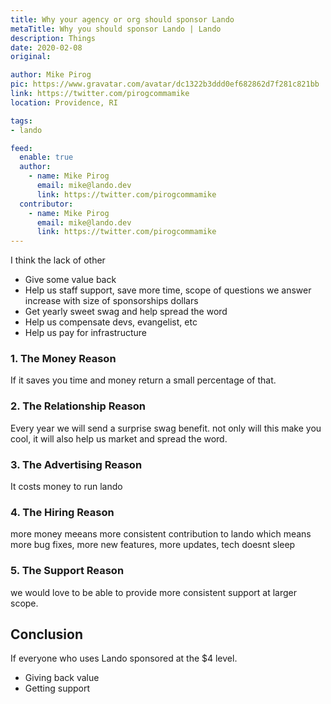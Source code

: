 ```yaml
---
title: Why your agency or org should sponsor Lando
metaTitle: Why you should sponsor Lando | Lando
description: Things
date: 2020-02-08
original:

author: Mike Pirog
pic: https://www.gravatar.com/avatar/dc1322b3ddd0ef682862d7f281c821bb
link: https://twitter.com/pirogcommamike
location: Providence, RI

tags:
- lando

feed:
  enable: true
  author:
    - name: Mike Pirog
      email: mike@lando.dev
      link: https://twitter.com/pirogcommamike
  contributor:
    - name: Mike Pirog
      email: mike@lando.dev
      link: https://twitter.com/pirogcommamike
---
```


I think the lack of other

* Give some value back
* Help us staff support, save more time, scope of questions we answer increase with size of sponsorships dollars
* Get yearly sweet swag and help spread the word
* Help us compensate devs, evangelist, etc
* Help us pay for infrastructure

### 1. The Money Reason

If it saves you time and money return a small percentage of that.

### 2. The Relationship Reason

Every year we will send a surprise swag benefit. not only will this make you cool, it will also help us market and spread the word.

### 3. The Advertising Reason

It costs money to run lando

### 4. The Hiring Reason

more money meeans more consistent contribution to lando which means more bug fixes, more new features, more updates, tech doesnt sleep

### 5. The Support Reason

we would love to be able to provide more consistent support at larger scope.

## Conclusion

If everyone who uses Lando sponsored at the $4 level.

* Giving back value
* Getting support
